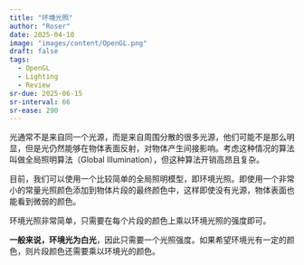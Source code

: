 ```yaml
---
title: "环境光照"
author: "Roser"
date: 2025-04-10
image: "images/content/OpenGL.png"
draft: false
tags:
  - OpenGL
  - Lighting
  - Review
sr-due: 2025-06-15
sr-interval: 66
sr-ease: 290
---
```

光通常不是来自同一个光源，而是来自周围分散的很多光源，他们可能不是那么明显，但是光仍然能够在物体表面反射，对物体产生间接影响。考虑这种情况的算法叫做全局照明算法（Global Illumination），但这种算法开销高昂且复杂。

目前，我们可以使用一个比较简单的全局照明模型，即环境光照。即使用一个非常小的常量光照颜色添加到物体片段的最终颜色中，这样即使没有光源，物体表面也能看到微弱的颜色。

环境光照非常简单，只需要在每个片段的颜色上乘以环境光照的强度即可。

**一般来说，环境光为白光**，因此只需要一个光照强度。如果希望环境光有一定的颜色，则片段颜色还需要乘以环境光的颜色。